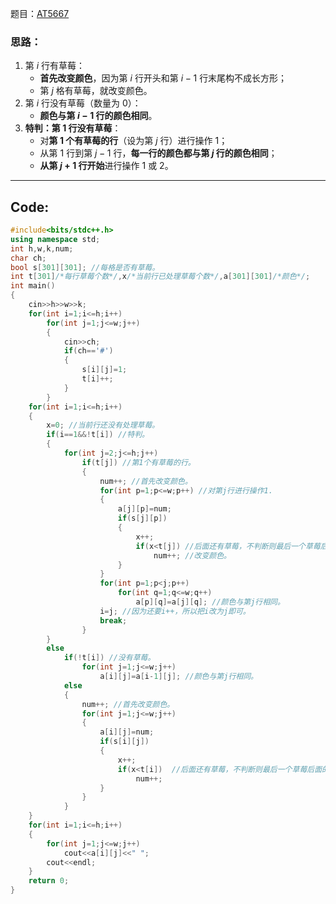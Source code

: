 题目：[AT5667](https://www.luogu.com.cn/problem/AT5667)
### 思路：
1. 第 $i$ 行有草莓：
	- **首先改变颜色**，因为第 $i$ 行开头和第 $i-1$ 行末尾构不成长方形；
	- 第 $j$ 格有草莓，就改变颜色。
2. 第 $i$ 行没有草莓（数量为 $0$）：
	- **颜色与第 $i-1$ 行的颜色相同**。
3. **特判：第 $1$ 行没有草莓**：
	- 对**第 $1$ 个有草莓的行**（设为第 $j$ 行）进行操作 $1$；
    - 从第 $1$ 行到第 $j-1$ 行，**每一行的颜色都与第 $j$ 行的颜色相同**；
    - **从第 $j+1$ 行开始**进行操作 $1$ 或 $2$。

------------

## Code:
```cpp
#include<bits/stdc++.h>
using namespace std;
int h,w,k,num;
char ch;
bool s[301][301]; //每格是否有草莓。
int t[301]/*每行草莓个数*/,x/*当前行已处理草莓个数*/,a[301][301]/*颜色*/;
int main()
{
	cin>>h>>w>>k;
	for(int i=1;i<=h;i++)
		for(int j=1;j<=w;j++)
		{
			cin>>ch;
			if(ch=='#')
			{
				s[i][j]=1;
				t[i]++;
			}				
		}
	for(int i=1;i<=h;i++)
	{
		x=0; //当前行还没有处理草莓。
		if(i==1&&!t[i]) //特判。
		{
			for(int j=2;j<=h;j++)
				if(t[j]) //第1个有草莓的行。
				{
					num++; //首先改变颜色。
					for(int p=1;p<=w;p++) //对第j行进行操作1.
					{
						a[j][p]=num;
						if(s[j][p])
						{
							x++;
							if(x<t[j]) //后面还有草莓，不判断则最后一个草莓后面的空格都是另一种颜色。
								num++; //改变颜色。
						}
					}
					for(int p=1;p<j;p++)
						for(int q=1;q<=w;q++)
							a[p][q]=a[j][q]; //颜色与第j行相同。
					i=j; //因为还要i++，所以把i改为j即可。
					break;
				}
		}
		else
			if(!t[i]) //没有草莓。
				for(int j=1;j<=w;j++)
					a[i][j]=a[i-1][j]; //颜色与第j行相同。
			else
			{
				num++; //首先改变颜色。
				for(int j=1;j<=w;j++)
				{
					a[i][j]=num;
					if(s[i][j])
					{
						x++;
						if(x<t[i])  //后面还有草莓，不判断则最后一个草莓后面的空格都是另一种颜色。
							num++;
					}
				}
			}				
	}
	for(int i=1;i<=h;i++)
	{
		for(int j=1;j<=w;j++)
			cout<<a[i][j]<<" ";
		cout<<endl;
	}
	return 0;
}
```